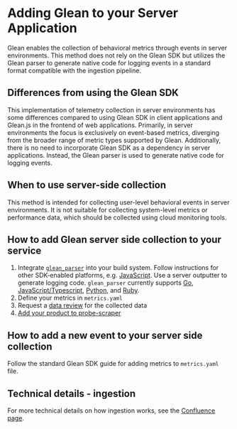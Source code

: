 # Adding Glean to your Server Application

Glean enables the collection of behavioral metrics through events in server environments. This method does not rely on the Glean SDK but utilizes the Glean parser to generate native code for logging events in a standard format compatible with the ingestion pipeline.

## Differences from using the Glean SDK

This implementation of telemetry collection in server environments has some differences compared to using Glean SDK in client applications and Glean.js in the frontend of web applications. Primarily, in server environments the focus is exclusively on event-based metrics, diverging from the broader range of metric types supported by Glean. Additionally, there is no need to incorporate Glean SDK as a dependency in server applications. Instead, the Glean parser is used to generate native code for logging events.

## When to use server-side collection

This method is intended for collecting user-level behavioral events in server environments. It is not suitable for collecting system-level metrics or performance data, which should be collected using cloud monitoring tools.

## How to add Glean server side collection to your service

1. Integrate [`glean_parser`](https://github.com/mozilla/glean_parser#usage) into your build system. Follow instructions for other SDK-enabled platforms, e.g. [JavaScript](./javascript.md). Use a server outputter to generate logging code. `glean_parser` currently supports [Go](https://github.com/mozilla/glean_parser/blob/main/glean_parser/go_server.py), [JavaScript/Typescript](https://github.com/mozilla/glean_parser/blob/main/glean_parser/javascript_server.py), [Python](https://github.com/mozilla/glean_parser/blob/main/glean_parser/python_server.py), and [Ruby](https://github.com/mozilla/glean_parser/blob/main/glean_parser/ruby_server.py).
2. Define your metrics in `metrics.yaml`
3. Request a [data review](https://wiki.mozilla.org/Firefox/Data_Collection) for the collected data
4. [Add your product to probe-scraper](./enable-data-ingestion.html#add-your-product-to-probe-scraper)

## How to add a new event to your server side collection

Follow the standard Glean SDK guide for adding metrics to `metrics.yaml` file.

## Technical details - ingestion

For more technical details on how ingestion works, see the [Confluence page](https://mozilla-hub.atlassian.net/wiki/spaces/IP/pages/1139181778/Backend+telemetry+collection+with+Glean).
